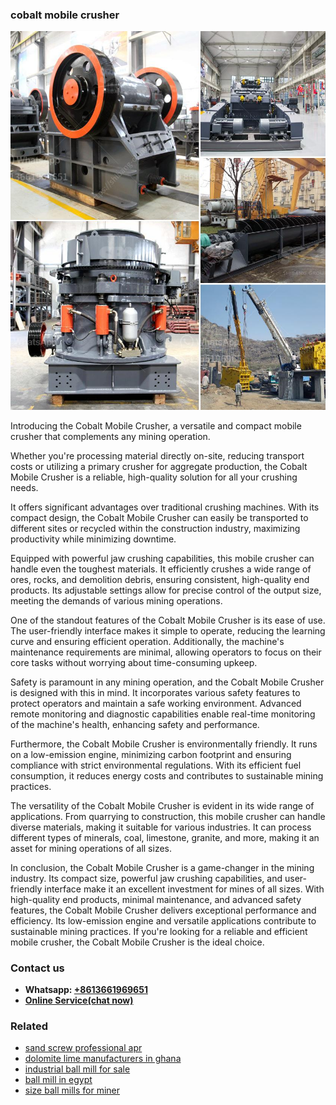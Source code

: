 <h3>cobalt mobile crusher</h3><img src='1708499320.jpg' alt=''><p>Introducing the Cobalt Mobile Crusher, a versatile and compact mobile crusher that complements any mining operation.</p><p>Whether you're processing material directly on-site, reducing transport costs or utilizing a primary crusher for aggregate production, the Cobalt Mobile Crusher is a reliable, high-quality solution for all your crushing needs.</p><p>It offers significant advantages over traditional crushing machines. With its compact design, the Cobalt Mobile Crusher can easily be transported to different sites or recycled within the construction industry, maximizing productivity while minimizing downtime.</p><p>Equipped with powerful jaw crushing capabilities, this mobile crusher can handle even the toughest materials. It efficiently crushes a wide range of ores, rocks, and demolition debris, ensuring consistent, high-quality end products. Its adjustable settings allow for precise control of the output size, meeting the demands of various mining operations.</p><p>One of the standout features of the Cobalt Mobile Crusher is its ease of use. The user-friendly interface makes it simple to operate, reducing the learning curve and ensuring efficient operation. Additionally, the machine's maintenance requirements are minimal, allowing operators to focus on their core tasks without worrying about time-consuming upkeep.</p><p>Safety is paramount in any mining operation, and the Cobalt Mobile Crusher is designed with this in mind. It incorporates various safety features to protect operators and maintain a safe working environment. Advanced remote monitoring and diagnostic capabilities enable real-time monitoring of the machine's health, enhancing safety and performance.</p><p>Furthermore, the Cobalt Mobile Crusher is environmentally friendly. It runs on a low-emission engine, minimizing carbon footprint and ensuring compliance with strict environmental regulations. With its efficient fuel consumption, it reduces energy costs and contributes to sustainable mining practices.</p><p>The versatility of the Cobalt Mobile Crusher is evident in its wide range of applications. From quarrying to construction, this mobile crusher can handle diverse materials, making it suitable for various industries. It can process different types of minerals, coal, limestone, granite, and more, making it an asset for mining operations of all sizes.</p><p>In conclusion, the Cobalt Mobile Crusher is a game-changer in the mining industry. Its compact size, powerful jaw crushing capabilities, and user-friendly interface make it an excellent investment for mines of all sizes. With high-quality end products, minimal maintenance, and advanced safety features, the Cobalt Mobile Crusher delivers exceptional performance and efficiency. Its low-emission engine and versatile applications contribute to sustainable mining practices. If you're looking for a reliable and efficient mobile crusher, the Cobalt Mobile Crusher is the ideal choice.</p><h3>Contact us</h3><ul><li><strong>Whatsapp:&nbsp;<a href="https://wa.me/8613661969651">+8613661969651</a></strong></li><li><a href="https://swt.shibang-china.com/?git&amp;zhl&amp;cobalt mobile crusher"><strong>Online Service(chat now)</strong></a></li></ul><h3>Related</h3><ul><li><a href='sand screw professional apr.md'>sand screw professional apr</a></li><li><a href='dolomite lime manufacturers in ghana.md'>dolomite lime manufacturers in ghana</a></li><li><a href='industrial ball mill for sale.md'>industrial ball mill for sale</a></li><li><a href='ball mill in egypt.md'>ball mill in egypt</a></li><li><a href='size ball mills for miner.md'>size ball mills for miner</a></li></ul>